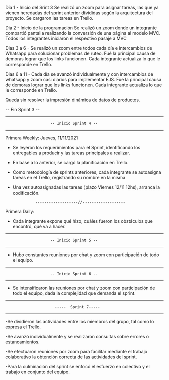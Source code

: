 Día 1 - Inicio del Srint 3
Se realizó un zoom para asignar tareas, las que ya vienen
heredadas del sprint anterior divididas según la arquitectura
del proyecto.
Se cargaron las tareas en Trello.

Dia 2 - Inicio de la programación
Se realizó un zoom donde un integrante compartió pantalla
realizando la conversión de una página al modelo MVC.
Todos los integrantes iniciaron el respectivo pasaje 
a MVC

Dias 3 a 6 - Se realizó un zoom entre todos cada día e intercambios de Whatsapp
para solucionar problemas de ruteo. Fué la principal causa de demoras
lograr que los links funcionen. Cada integrante actualiza lo que le corresponde
en Trello.

Dias 6 a 11 - Cada día se avanzó individualmente y con intercambios de 
whatsapp y zoom casi diarios para implementar EJS. Fue la principal causa de demoras
lograr que los links funcionen. Cada integrante actualiza lo que le corresponde
en Trello.

Queda sin resolver la impresión dinámica de datos de productos.

-- Fin Sprint 3 --

-------------------------------------------------------------------------
                        -- Inicio Sprint 4 --
-------------------------------------------------------------------------
Primera Weekly: Jueves, 11/11/2021

- Se leyeron los requerimientos para el Sprint,
identificando los entregables a producir y las tareas principales
a realizar.
- En base a lo anterior, se cargó la planificación
en Trello.
- Como metodología de sprints anteriores, cada integrante se autoasigna 
tareas en el Trello, registrando su nombre en la misma

- Una vez autoasignadas las tareas (plazo Viernes 12/11 12hs), 
arranca la codificación.

                -------------------//-------------------

Primera Daily: 

- Cada integrante expone qué hizo, cuáles fueron los obstáculos
que encontró, qué va a hacer.

-------------------------------------------------------------------------
                        -- Inicio Sprint 5 --
-------------------------------------------------------------------------

- Hubo constantes reuniones por chat y zoom con participación de todo el 
equipo.

-------------------------------------------------------------------------
                        -- Inicio Sprint 6 --
-------------------------------------------------------------------------

- Se intensificaron las reuniones por chat y zoom con participación de todo el 
equipo, dada la complejidad que demanda el sprint.

---------------------------------------------------------------------------
                          -----  Sprint 7-----
---------------------------------------------------------------------------

-Se dividieron las actividades entre los miembros del grupo, tal como lo expresa
el Trello.

-Se avanzó individualmente y se realizaron consultas sobre errores o estancamientos.

-Se efectuaron reuniones por zoom para facilitar mediante el trabajo colaborativo la
obtención correcta de las actividades del sprint.

-Para la culminación del sprint se enfocó el esfuerzo en colectivo y el trabajo en conjunto
del equipo. 